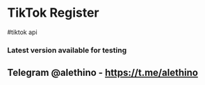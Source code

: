 # TikTok Register
#tiktok api

### Latest version available for testing


## Telegram @alethino - https://t.me/alethino
